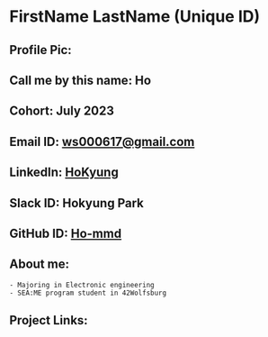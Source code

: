 # FirstName LastName (Unique ID)
## Profile Pic: 
## Call me by this name: Ho
## Cohort: July 2023
## Email ID: [ws000617@gmail.com](ws000617@gmail.com)
## LinkedIn: [HoKyung](www.linkedin.com/in/ho-p)
## Slack ID: Hokyung Park
## GitHub ID: [Ho-mmd](https://github.com/Ho-mmd)
## About me: 
    - Majoring in Electronic engineering    
    - SEA:ME program student in 42Wolfsburg    
## Project Links:
